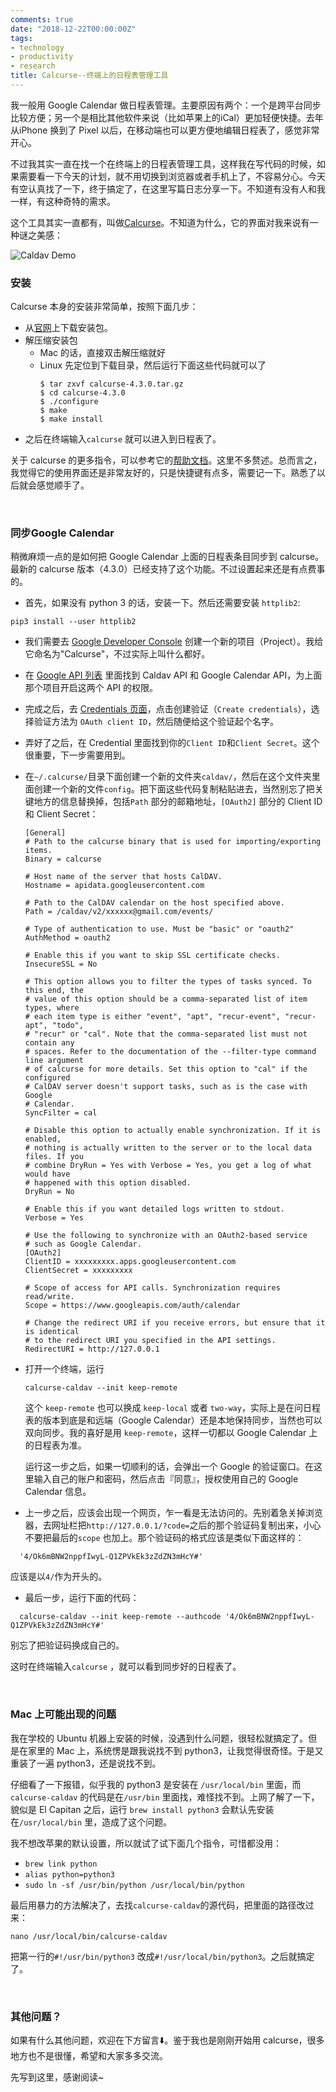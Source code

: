 ```yaml
---
comments: true
date: "2018-12-22T00:00:00Z"
tags:
- technology
- productivity
- research
title: Calcurse--终端上的日程表管理工具
---
```

我一般用 Google Calendar 做日程表管理。主要原因有两个：一个是跨平台同步比较方便；另一个是相比其他软件来说（比如苹果上的iCal）更加轻便快捷。去年从iPhone 换到了 Pixel 以后，在移动端也可以更方便地编辑日程表了，感觉非常开心。

不过我其实一直在找一个在终端上的日程表管理工具，这样我在写代码的时候，如果需要看一下今天的计划，就不用切换到浏览器或者手机上了，不容易分心。今天有空认真找了一下，终于搞定了，在这里写篇日志分享一下。不知道有没有人和我一样，有这种奇特的需求。

这个工具其实一直都有，叫做[Calcurse](https://calcurse.org/)。不知道为什么，它的界面对我来说有一种谜之美感：



![Caldav Demo](https://calcurse.org/images/demo.gif)



### 安装

Calcurse 本身的安装非常简单，按照下面几步：

- 从[官网](https://calcurse.org/downloads/)上下载安装包。
- 解压缩安装包
  - Mac 的话，直接双击解压缩就好
  - Linux 先定位到下载目录，然后运行下面这些代码就可以了
    ```uni
    $ tar zxvf calcurse-4.3.0.tar.gz
    $ cd calcurse-4.3.0
    $ ./configure
    $ make
    $ make install
    ```
- 之后在终端输入`calcurse` 就可以进入到日程表了。



关于 calcurse 的更多指令，可以参考它的[帮助文档](https://calcurse.org/files/manual.html)。这里不多赘述。总而言之，我觉得它的使用界面还是非常友好的，只是快捷键有点多，需要记一下。熟悉了以后就会感觉顺手了。

<br>


### 同步Google Calendar

稍微麻烦一点的是如何把 Google Calendar 上面的日程表条目同步到 calcurse。最新的 calcurse 版本（4.3.0）已经支持了这个功能。不过设置起来还是有点费事的。

- 首先，如果没有 python 3 的话，安装一下。然后还需要安装 `httplib2`:
```
pip3 install --user httplib2
```
- 我们需要去 [Google Developer Console](https://console.developers.google.com/project) 创建一个新的项目（Project）。我给它命名为"Calcurse"，不过实际上叫什么都好。
- 在 [Google API 列表](https://console.developers.google.com/project/_/apiui/apis/library) 里面找到 Caldav API 和 Google Calendar API，为上面那个项目开启这两个 API 的权限。
- 完成之后，去 [Credentials 页面](https://console.developers.google.com/project/_/apiui/credential)，点击创建验证（`Create credentials`），选择验证方法为 `OAuth client ID`，然后随便给这个验证起个名字。
- 弄好了之后，在 Credential 里面找到你的`Client ID`和`Client Secret`。这个很重要，下一步需要用到。
- 在`~/.calcurse/`目录下面创建一个新的文件夹`caldav/`，然后在这个文件夹里面创建一个新的文件`config`。把下面这些代码复制粘贴进去，当然别忘了把关键地方的信息替换掉，包括`Path` 部分的邮箱地址，`[OAuth2]` 部分的 Client ID 和 Client Secret：
  ```
  [General]
  # Path to the calcurse binary that is used for importing/exporting items.
  Binary = calcurse
  
  # Host name of the server that hosts CalDAV.
  Hostname = apidata.googleusercontent.com
  
  # Path to the CalDAV calendar on the host specified above.
  Path = /caldav/v2/xxxxxx@gmail.com/events/
  
  # Type of authentication to use. Must be "basic" or "oauth2"
  AuthMethod = oauth2
  
  # Enable this if you want to skip SSL certificate checks.
  InsecureSSL = No
  
  # This option allows you to filter the types of tasks synced. To this end, the
  # value of this option should be a comma-separated list of item types, where
  # each item type is either "event", "apt", "recur-event", "recur-apt", "todo",
  # "recur" or "cal". Note that the comma-separated list must not contain any
  # spaces. Refer to the documentation of the --filter-type command line argument
  # of calcurse for more details. Set this option to "cal" if the configured
  # CalDAV server doesn't support tasks, such as is the case with Google
  # Calendar.
  SyncFilter = cal
  
  # Disable this option to actually enable synchronization. If it is enabled,
  # nothing is actually written to the server or to the local data files. If you
  # combine DryRun = Yes with Verbose = Yes, you get a log of what would have
  # happened with this option disabled.
  DryRun = No
  
  # Enable this if you want detailed logs written to stdout.
  Verbose = Yes
  
  # Use the following to synchronize with an OAuth2-based service
  # such as Google Calendar.
  [OAuth2]
  ClientID = xxxxxxxxx.apps.googleusercontent.com
  ClientSecret = xxxxxxxxx
  
  # Scope of access for API calls. Synchronization requires read/write.
  Scope = https://www.googleapis.com/auth/calendar
  
  # Change the redirect URI if you receive errors, but ensure that it is identical
  # to the redirect URI you specified in the API settings.
  RedirectURI = http://127.0.0.1
  ```
- 打开一个终端，运行
  ```
  calcurse-caldav --init keep-remote
  ```

  这个 `keep-remote` 也可以换成 `keep-local` 或者 `two-way`，实际上是在问日程表的版本到底是和远端（Google Calendar）还是本地保持同步，当然也可以双向同步。我的喜好是用 `keep-remote`，这样一切都以 Google Calendar 上的日程表为准。

  运行这一步之后，如果一切顺利的话，会弹出一个 Google 的验证窗口。在这里输入自己的账户和密码，然后点击『同意』，授权使用自己的 Google Calendar 信息。
- 上一步之后，应该会出现一个网页，乍一看是无法访问的。先别着急关掉浏览器，去网址栏把`http://127.0.0.1/?code=`之后的那个验证码复制出来，小心不要把最后的`scope` 也加上。那个验证码的格式应该是类似下面这样的：

```
  '4/Ok6mBNW2nppfIwyL-Q1ZPVkEk3zZdZN3mHcY#'
  ```
  应该是以`4/`作为开头的。
- 最后一步，运行下面的代码：
```
  calcurse-caldav --init keep-remote --authcode '4/Ok6mBNW2nppfIwyL-Q1ZPVkEk3zZdZN3mHcY#'
  ```

  别忘了把验证码换成自己的。

这时在终端输入`calcurse` ，就可以看到同步好的日程表了。

<br>

### Mac 上可能出现的问题

我在学校的 Ubuntu 机器上安装的时候，没遇到什么问题，很轻松就搞定了。但是在家里的 Mac 上，系统愣是跟我说找不到 python3，让我觉得很奇怪。于是又重装了一遍 python3，还是说找不到。

仔细看了一下报错，似乎我的 python3 是安装在 `/usr/local/bin` 里面，而 `calcurse-caldav` 的代码是在`/usr/bin` 里面找，难怪找不到。上网了解了一下，貌似是 El Capitan 之后，运行 `brew install python3` 会默认先安装在`/usr/local/bin` 里，造成了这个问题。

我不想改苹果的默认设置，所以就试了试下面几个指令，可惜都没用：

- `brew link python` 
- `alias python=python3`
- `sudo ln -sf /usr/bin/python /usr/local/bin/python` 

最后用暴力的方法解决了，去找`calcurse-caldav`的源代码，把里面的路径改过来：

```
nano /usr/local/bin/calcurse-caldav
```

把第一行的`#!/usr/bin/python3` 改成`#!/usr/local/bin/python3`。之后就搞定了。

<br>

### 其他问题？

如果有什么其他问题，欢迎在下方留言⬇️。鉴于我也是刚刚开始用 calcurse，很多地方也不是很懂，希望和大家多多交流。



先写到这里，感谢阅读~